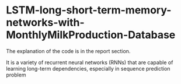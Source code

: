 # LSTM-long-short-term-memory-networks-with-MonthlyMilkProduction-Database

 The explanation of the code is in the report section.
 
It is a variety of recurrent neural networks (RNNs) that are capable of learning long-term dependencies, especially in sequence prediction problem
